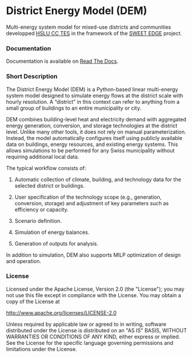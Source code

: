 # District Energy Model (DEM)

Multi-energy system model for mixed-use districts and communities developped [HSLU CC TES](https://www.hslu.ch/cctes) in the framework of the [SWEET EDGE](https://www.sweet-edge.ch/en/work-packages/wp-1) project.

### Documentation

Documentation is available on [Read The Docs](https://dem-documentation.readthedocs.io/en/latest/).

### Short Description

The District Energy Model (DEM) is a Python-based linear multi-energy system model designed to simulate energy flows at the district scale with hourly resolution. A “district” in this context can refer to anything from a small group of buildings to an entire municipality or city.

DEM combines building-level heat and electricity demand with aggregated energy generation, conversion, and storage technologies at the district level. Unlike many other tools, it does not rely on manual parameterization. Instead, the model automatically configures itself using publicly available data on buildings, energy resources, and existing energy systems. This allows simulations to be performed for any Swiss municipality without requiring additional local data.

The typical workflow consists of:

1) Automatic collection of climate, building, and technology data for the selected district or buildings.

2) User specification of the technology scope (e.g., generation, conversion, storage) and adjustment of key parameters such as efficiency or capacity.

3) Scenario definition.

4) Simulation of energy balances.

5) Generation of outputs for analysis.

In addition to simulation, DEM also supports MILP optimization of design and operation.

### License

Licensed under the Apache License, Version 2.0 (the "License");
you may not use this file except in compliance with the License.
You may obtain a copy of the License at

   http://www.apache.org/licenses/LICENSE-2.0

Unless required by applicable law or agreed to in writing, software
distributed under the License is distributed on an "AS IS" BASIS,
WITHOUT WARRANTIES OR CONDITIONS OF ANY KIND, either express or implied.
See the License for the specific language governing permissions and
limitations under the License.